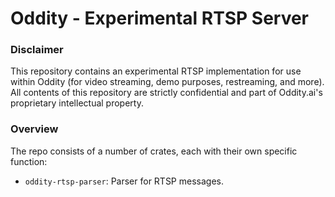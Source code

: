 # Oddity - Experimental RTSP Server

### Disclaimer

This repository contains an experimental RTSP implementation for use within Oddity (for video streaming, demo purposes, restreaming, and more). All contents of this repository are strictly confidential and part of Oddity.ai's proprietary intellectual property.

### Overview

The repo consists of a number of crates, each with their own specific function:

* `oddity-rtsp-parser`: Parser for RTSP messages.
